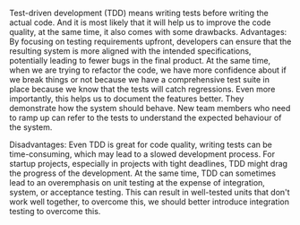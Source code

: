 Test-driven development (TDD) means writing tests before writing the actual code. And it is most likely that it will help us to improve the code quality, at the same time, it also comes with some drawbacks.
Advantages:
By focusing on testing requirements upfront, developers can ensure that the resulting system is more aligned with the intended specifications, potentially leading to fewer bugs in the final product. At the same time, when we are trying to refactor the code, we have more confidence about if we break things or not because we have a comprehensive test suite in place because we know that the tests will catch regressions. Even more importantly, this helps us to document the features better. They demonstrate how the system should behave. New team members who need to ramp up can refer to the tests to understand the expected behaviour of the system.

Disadvantages:
Even TDD is great for code quality, writing tests can be time-consuming, which may lead to a slowed development process. For startup projects, especially in projects with tight deadlines, TDD might drag the progress of the development. At the same time, TDD can sometimes lead to an overemphasis on unit testing at the expense of integration, system, or acceptance testing. This can result in well-tested units that don't work well together, to overcome this, we should better introduce integration testing to overcome this. 
